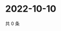 # 2022-10-10

共 0 条

<!-- BEGIN WEIBO -->
<!-- 最后更新时间 Mon Oct 10 2022 22:01:11 GMT+0800 (China Standard Time) -->

<!-- END WEIBO -->
